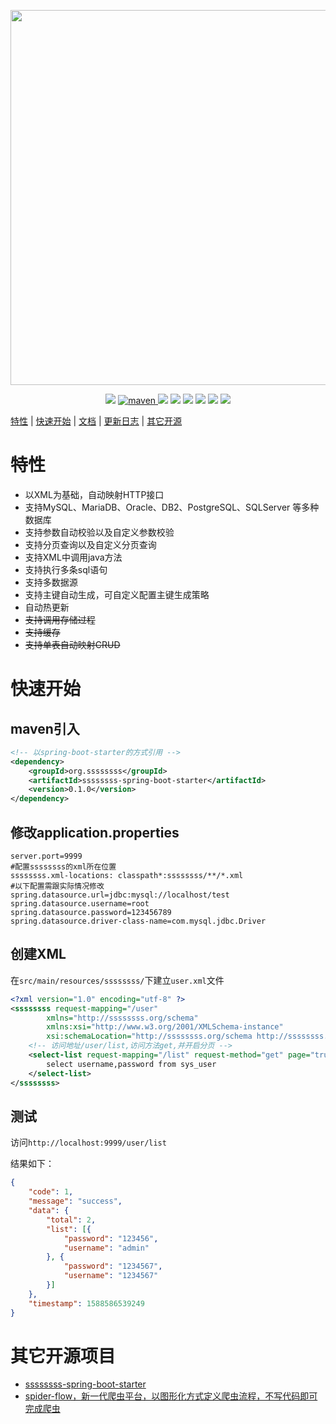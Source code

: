 <p align="center">
    <img src="https://images.gitee.com/uploads/images/2020/0505/095241_408bc438_297689.png" width="600">
</p>
<p align="center">
    <a target="_blank" href="https://www.oracle.com/technetwork/java/javase/downloads/index.html"><img src="https://img.shields.io/badge/JDK-1.8+-green.svg" /></a>
    <a href="https://search.maven.org/search?q=g:org.ssssssss">
        <img alt="maven" src="https://img.shields.io/maven-central/v/org.ssssssss/ssssssss-core.svg?style=flat-square">
    </a>
    <a target="_blank" href="https://www.ssssssss.org"><img src="https://img.shields.io/badge/Docs-latest-blue.svg"/></a>
    <a target="_blank" href="https://github.com/javamxd/ssssssss/releases"><img src="https://img.shields.io/github/v/release/javamxd/ssssssss?logo=github"></a>
    <a target="_blank" href='https://gitee.com/jmxd/ssssssss'><img src="https://gitee.com/jmxd/ssssssss/badge/star.svg?theme=white" /></a>
    <a target="_blank" href='https://github.com/javamxd/ssssssss'><img src="https://img.shields.io/github/stars/javamxd/ssssssss.svg?style=social"/></a>
    <a target="_blank" href="LICENSE"><img src="https://img.shields.io/:license-MIT-blue.svg"></a>
    <a target="_blank" href="https://shang.qq.com/wpa/qunwpa?idkey=10faa4cf9743e0aa379a72f2ad12a9e576c81462742143c8f3391b52e8c3ed8d"><img src="https://img.shields.io/badge/Join-QQGroup-blue"></a>
</p>

[特性](#特性) | [快速开始](#快速开始) |  <a target="_blank" href="http://ssssssss.org">文档</a> | <a target="_blank" href="http://ssssssss.org/changelog.html">更新日志</a> | [其它开源](#其它开源项目)

# 特性
-  以XML为基础，自动映射HTTP接口
-  支持MySQL、MariaDB、Oracle、DB2、PostgreSQL、SQLServer 等多种数据库
-  支持参数自动校验以及自定义参数校验
-  支持分页查询以及自定义分页查询
-  支持XML中调用java方法
-  支持执行多条sql语句
-  支持多数据源
-  支持主键自动生成，可自定义配置主键生成策略
-  自动热更新
-  ~~支持调用存储过程~~
-  ~~支持缓存~~
-  ~~支持单表自动映射CRUD~~

# 快速开始

## maven引入
```xml
<!-- 以spring-boot-starter的方式引用 -->
<dependency>
	<groupId>org.ssssssss</groupId>
	<artifactId>ssssssss-spring-boot-starter</artifactId>
    <version>0.1.0</version>
</dependency>
```
## 修改application.properties

```properties
server.port=9999
#配置ssssssss的xml所在位置
ssssssss.xml-locations: classpath*:ssssssss/**/*.xml
#以下配置需跟实际情况修改
spring.datasource.url=jdbc:mysql://localhost/test
spring.datasource.username=root
spring.datasource.password=123456789
spring.datasource.driver-class-name=com.mysql.jdbc.Driver
```

## 创建XML

在`src/main/resources/ssssssss/`下建立`user.xml`文件
```xml
<?xml version="1.0" encoding="utf-8" ?>
<ssssssss request-mapping="/user" 
        xmlns="http://ssssssss.org/schema"
        xmlns:xsi="http://www.w3.org/2001/XMLSchema-instance"
        xsi:schemaLocation="http://ssssssss.org/schema http://ssssssss.org/schema/ssssssss-0.1.xsd">
    <!-- 访问地址/user/list,访问方法get,并开启分页 -->
    <select-list request-mapping="/list" request-method="get" page="true">
        select username,password from sys_user
    </select-list>
</ssssssss>
```

## 测试
访问`http://localhost:9999/user/list`

结果如下：
```json
{
	"code": 1,
	"message": "success",
	"data": {
		"total": 2,
		"list": [{
			"password": "123456",
			"username": "admin"
		}, {
			"password": "1234567",
			"username": "1234567"
		}]
	},
	"timestamp": 1588586539249
}
```

# 其它开源项目
- [ssssssss-spring-boot-starter](https://gitee.com/jmxd/ssssssss-spring-boot-starter)
- [spider-flow，新一代爬虫平台，以图形化方式定义爬虫流程，不写代码即可完成爬虫](https://gitee.com/jmxd/spider-flow)